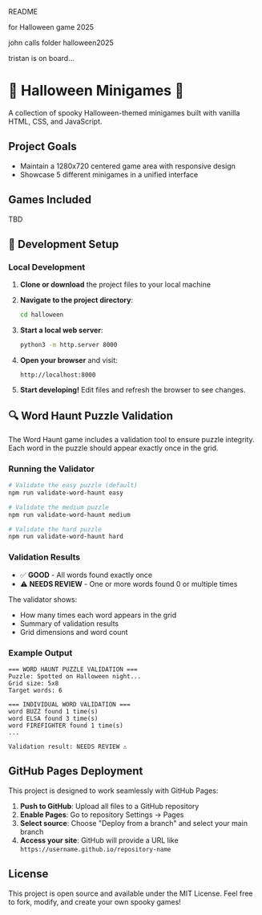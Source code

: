 README

for Halloween game 2025

john calls folder halloween2025

tristan is on board...

# 🎃 Halloween Minigames 🎃

A collection of spooky Halloween-themed minigames built with vanilla HTML, CSS, and JavaScript.

## Project Goals

- Maintain a 1280x720 centered game area with responsive design
- Showcase 5 different minigames in a unified interface

## Games Included

TBD

## 🚀 Development Setup

### Local Development

1. **Clone or download** the project files to your local machine

2. **Navigate to the project directory**:

   ```bash
   cd halloween
   ```

3. **Start a local web server**:

   ```bash
   python3 -m http.server 8000
   ```

4. **Open your browser** and visit:

   ```
   http://localhost:8000
   ```

5. **Start developing!** Edit files and refresh the browser to see changes.

## 🔍 Word Haunt Puzzle Validation

The Word Haunt game includes a validation tool to ensure puzzle integrity. Each word in the puzzle should appear exactly once in the grid.

### Running the Validator

```bash
# Validate the easy puzzle (default)
npm run validate-word-haunt easy

# Validate the medium puzzle
npm run validate-word-haunt medium

# Validate the hard puzzle
npm run validate-word-haunt hard
```

### Validation Results

- ✅ **GOOD** - All words found exactly once
- ⚠️ **NEEDS REVIEW** - One or more words found 0 or multiple times

The validator shows:

- How many times each word appears in the grid
- Summary of validation results
- Grid dimensions and word count

### Example Output

```
=== WORD HAUNT PUZZLE VALIDATION ===
Puzzle: Spotted on Halloween night...
Grid size: 5x8
Target words: 6

=== INDIVIDUAL WORD VALIDATION ===
word BUZZ found 1 time(s)
word ELSA found 3 time(s)
word FIREFIGHTER found 1 time(s)
...

Validation result: NEEDS REVIEW ⚠️
```

## GitHub Pages Deployment

This project is designed to work seamlessly with GitHub Pages:

1. **Push to GitHub**: Upload all files to a GitHub repository
2. **Enable Pages**: Go to repository Settings → Pages
3. **Select source**: Choose "Deploy from a branch" and select your main branch
4. **Access your site**: GitHub will provide a URL like `https://username.github.io/repository-name`

## License

This project is open source and available under the MIT License. Feel free to fork, modify, and create your own spooky games!
